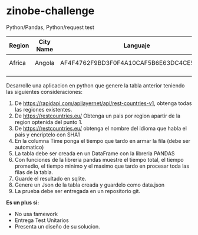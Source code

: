 # zinobe-challenge
Python/Pandas, Python/request test

|  Region | City Name |  Languaje | Time  |
|---|---|---|---|
|  Africa | Angola  |  AF4F4762F9BD3F0F4A10CAF5B6E63DC4CE543724 | 0.23 ms  |
|   |   |   |   |
|   |   |   |   |

Desarrolle una aplicacion en python que genere la tabla anterior teniendo las siguientes consideraciones:

1. De https://rapidapi.com/apilayernet/api/rest-countries-v1, obtenga todas las regiones existentes.
2. De https://restcountries.eu/ Obtenga un pais por region apartir de la region optenida del punto 1.
3. De https://restcountries.eu/ obtenga el nombre del idioma que habla el pais y encriptelo con SHA1
4. En la columna Time ponga el tiempo que tardo en armar la fila (debe ser automatico)
5. La tabla debe ser creada en un DataFrame con la libreria PANDAS
6. Con funciones de la libreria pandas muestre el tiempo total, el tiempo promedio, el tiempo minimo y el maximo que tardo en procesar toda las filas de la tabla.
7. Guarde el resultado en sqlite.
8. Genere un Json de la tabla creada y guardelo como data.json
9. La prueba debe ser entregada en un repositorio git.


**Es un plus si:**
* No usa famework
* Entrega Test Unitarios
* Presenta un diseño de su solucion.
